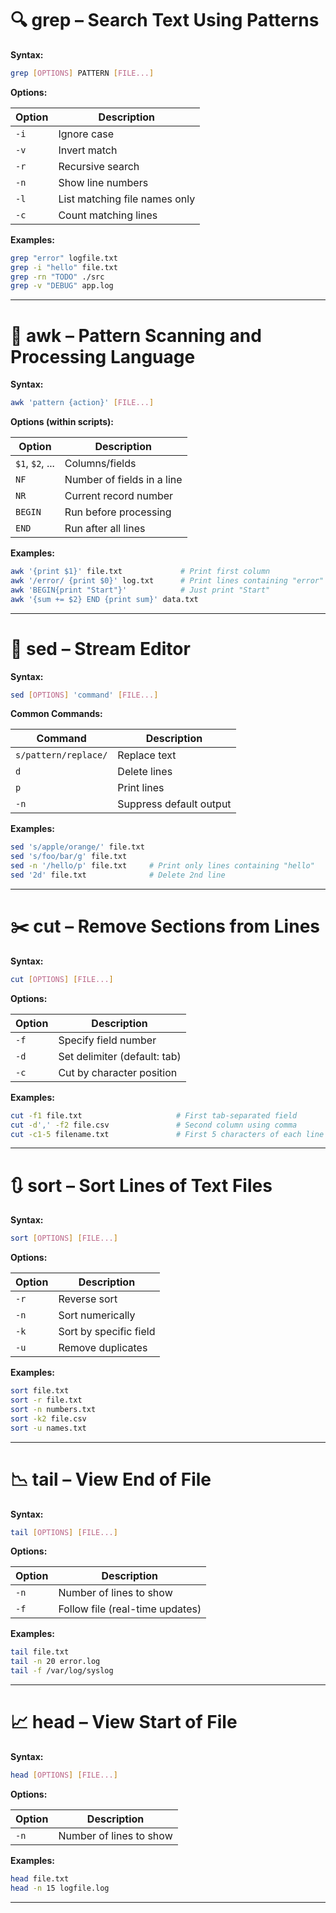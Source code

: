 # 🔍 grep – Search Text Using Patterns

**Syntax:**
```bash
grep [OPTIONS] PATTERN [FILE...]
```

**Options:**

| Option | Description |
|--------|-------------|
| `-i`   | Ignore case |
| `-v`   | Invert match |
| `-r`   | Recursive search |
| `-n`   | Show line numbers |
| `-l`   | List matching file names only |
| `-c`   | Count matching lines |

**Examples:**
```bash
grep "error" logfile.txt
grep -i "hello" file.txt
grep -rn "TODO" ./src
grep -v "DEBUG" app.log
```

---

# 🧠 awk – Pattern Scanning and Processing Language

**Syntax:**
```bash
awk 'pattern {action}' [FILE...]
```

**Options (within scripts):**

| Option | Description |
|--------|-------------|
| `$1`, `$2`, ... | Columns/fields |
| `NF`   | Number of fields in a line |
| `NR`   | Current record number |
| `BEGIN` | Run before processing |
| `END`   | Run after all lines |

**Examples:**
```bash
awk '{print $1}' file.txt             # Print first column
awk '/error/ {print $0}' log.txt      # Print lines containing "error"
awk 'BEGIN{print "Start"}'            # Just print "Start"
awk '{sum += $2} END {print sum}' data.txt
```

---
# 🧰 sed – Stream Editor

**Syntax:**
```bash
sed [OPTIONS] 'command' [FILE...]
```

**Common Commands:**

| Command | Description |
|---------|-------------|
| `s/pattern/replace/` | Replace text |
| `d`     | Delete lines |
| `p`     | Print lines |
| `-n`    | Suppress default output |

**Examples:**
```bash
sed 's/apple/orange/' file.txt
sed 's/foo/bar/g' file.txt
sed -n '/hello/p' file.txt     # Print only lines containing "hello"
sed '2d' file.txt              # Delete 2nd line
```

---

# ✂️ cut – Remove Sections from Lines

**Syntax:**
```bash
cut [OPTIONS] [FILE...]
```

**Options:**

| Option | Description |
|--------|-------------|
| `-f`   | Specify field number |
| `-d`   | Set delimiter (default: tab) |
| `-c`   | Cut by character position |

**Examples:**
```bash
cut -f1 file.txt                     # First tab-separated field
cut -d',' -f2 file.csv               # Second column using comma
cut -c1-5 filename.txt               # First 5 characters of each line
```

---

# 🔃 sort – Sort Lines of Text Files

**Syntax:**
```bash
sort [OPTIONS] [FILE...]
```

**Options:**

| Option | Description |
|--------|-------------|
| `-r`   | Reverse sort |
| `-n`   | Sort numerically |
| `-k`   | Sort by specific field |
| `-u`   | Remove duplicates |

**Examples:**
```bash
sort file.txt
sort -r file.txt
sort -n numbers.txt
sort -k2 file.csv
sort -u names.txt
```

---

# 📉 tail – View End of File

**Syntax:**
```bash
tail [OPTIONS] [FILE...]
```

**Options:**

| Option | Description |
|--------|-------------|
| `-n`   | Number of lines to show |
| `-f`   | Follow file (real-time updates) |

**Examples:**
```bash
tail file.txt
tail -n 20 error.log
tail -f /var/log/syslog
```

---

# 📈 head – View Start of File

**Syntax:**
```bash
head [OPTIONS] [FILE...]
```

**Options:**

| Option | Description |
|--------|-------------|
| `-n`   | Number of lines to show |

**Examples:**
```bash
head file.txt
head -n 15 logfile.log
```
---
